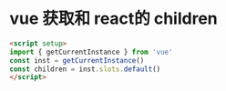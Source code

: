 # vue 获取和 react的 children

```html
<script setup>
import { getCurrentInstance } from 'vue'
const inst = getCurrentInstance()
const children = inst.slots.default()
</script>
```
